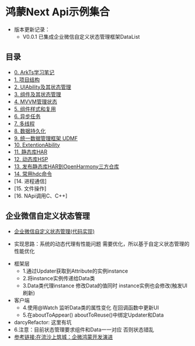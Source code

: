 # 鸿蒙Next Api示例集合 
* 版本更新记录：
  * V0.0.1 已集成企业微信自定义状态管理框架DataList
## 目录
* [0. ArkTs学习笔记](/HarmonyNext/ArkTS学习笔记.md)
* [1. 项目结构](/HarmonyNext/项目结构.md)
* [2. UIAbility及其状态管理](/HarmonyNext/UIAbility.md)
* [3. 组件及其状态管理](/HarmonyNext/组件.md)
* [4. MVVM管理状态](/HarmonyNext/MVVM管理状态.md)
* [5. 组件样式和复用](/HarmonyNext/组件复用Custom.md)
* [6. 异步任务](/HarmonyNext/单线程异步任务.md)
* [7. 多线程](/HarmonyNext/多线程.md)
* [8. 数据持久化](/HarmonyNext/数据持久化.md)
* [9. 统一数据管理框架 UDMF](/HarmonyNext/统一数据管理框架.md)
* [10. ExtentionAbility](/HarmonyNext/ExtentionAbility.md)
* [11. 静态库HAR](/HarmonyNext/静态库HAR.md)
* [12. 动态库HSP](/HarmonyNext/动态库HSP.md)
* [13. 发布静态库HAR到OpenHarmony三方仓库](/HarmonyNext/发布静态库HAR到OpenHarmony三方仓库.md)
* [14. 常用hdc命令](/HarmonyNext/鸿蒙HDC命令.md)
* [14. 进程通信]
* [15. 文件操作]
* [16. NApi调用C、C++]

## 企业微信自定义状态管理
* [企业微信自定义状态管理(代码实现)](entry/src/main/ets/pages/entry/custom/styles/modifier/weixingroup/WeiXinGroupAttributeUpdaterPage.ets)
- 实现思路：系统的动态代理有性能问题 需要优化，所以基于自定义状态管理的性能优化
* 框架层
  * 1.通过Updater获取到Attribute的实例instance
  * 2.将instance实例传递给Data类
  * 3.Data类代理instance 修改Data的值同时 instance实例也会修改(触发UI刷新)
* 客户端
  * 4.使用@Watch 监听Data类的属性变化 在回调函数中更新UI
  * 5.在aboutToAppear() aboutToReuse()中绑定Updater和Data
* darcyRefactor: 这里有坑
* 6.注意：目前状态管理要求组件和Data一一对应 否则状态错乱
* [参考链接:在流沙上筑城：企微鸿蒙开发演进](https://mp.weixin.qq.com/s/vdH7hbznyJSluwwa0sLIHQ)
